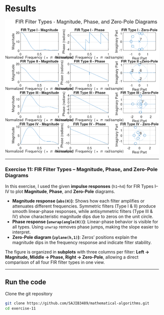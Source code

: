 # Results

![image](/exercise-11/Figure_1_Exercise_11.png)



---

### Exercise 11: FIR Filter Types – Magnitude, Phase, and Zero-Pole Diagrams

In this exercise, I used the given **impulse responses** (`h1`–`h4`) for FIR Types I–IV to plot **Magnitude**, **Phase**, and **Zero-Pole** diagrams.

* **Magnitude response (`abs(H)`)**: Shows how each filter amplifies or attenuates different frequencies. Symmetric filters (Type I & II) produce smooth linear-phase responses, while antisymmetric filters (Type III & IV) show characteristic magnitude dips due to zeros on the unit circle.
* **Phase response (`unwrap(angle(H))`)**: Linear-phase behavior is visible for all types. Using `unwrap` removes phase jumps, making the slope easier to interpret.
* **Zero-Pole diagram (`zplane(h,1)`)**: Zeros’ positions explain the magnitude dips in the frequency response and indicate filter stability.

The figure is organized in **subplots** with three columns per filter: **Left → Magnitude, Middle → Phase, Right → Zero-Pole**, allowing a direct comparison of all four FIR filter types in one view.


---


## Run the code

Clone the git repository

```bash
git clone https://github.com/SAJIB3489/mathematical-algorithms.git
cd exercise-11
```